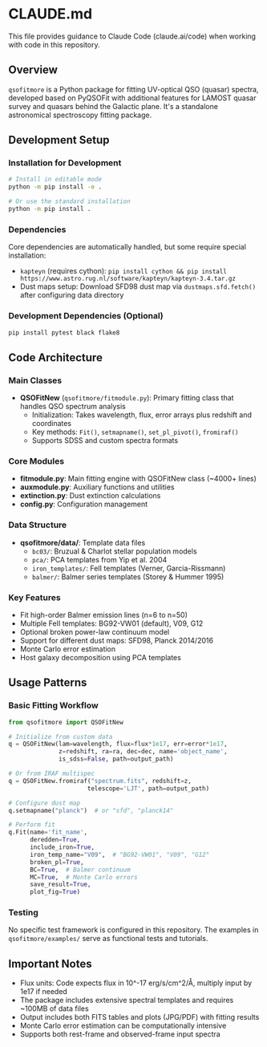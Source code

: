 # CLAUDE.md

This file provides guidance to Claude Code (claude.ai/code) when working with 
code in this repository.

## Overview

`qsofitmore` is a Python package for fitting UV-optical QSO (quasar) spectra, 
developed based on PyQSOFit with additional features for LAMOST quasar survey 
and quasars behind the Galactic plane. It's a standalone astronomical 
spectroscopy fitting package.

## Development Setup

### Installation for Development
```bash
# Install in editable mode
python -m pip install -e .

# Or use the standard installation
python -m pip install .
```

### Dependencies

Core dependencies are automatically handled, but some require special 
installation:

- `kapteyn` (requires cython): 
  `pip install cython && pip install https://www.astro.rug.nl/software/kapteyn/kapteyn-3.4.tar.gz`
- Dust maps setup: Download SFD98 dust map via `dustmaps.sfd.fetch()` after 
  configuring data directory

### Development Dependencies (Optional)

```bash
pip install pytest black flake8
```

## Code Architecture

### Main Classes

- **QSOFitNew** (`qsofitmore/fitmodule.py`): Primary fitting class that handles 
  QSO spectrum analysis
  - Initialization: Takes wavelength, flux, error arrays plus redshift and 
    coordinates
  - Key methods: `Fit()`, `setmapname()`, `set_pl_pivot()`, `fromiraf()`
  - Supports SDSS and custom spectra formats

### Core Modules

- **fitmodule.py**: Main fitting engine with QSOFitNew class (~4000+ lines)
- **auxmodule.py**: Auxiliary functions and utilities  
- **extinction.py**: Dust extinction calculations
- **config.py**: Configuration management

### Data Structure

- **qsofitmore/data/**: Template data files
  - `bc03/`: Bruzual & Charlot stellar population models
  - `pca/`: PCA templates from Yip et al. 2004
  - `iron_templates/`: FeII templates (Verner, Garcia-Rissmann)
  - `balmer/`: Balmer series templates (Storey & Hummer 1995)

### Key Features

- Fit high-order Balmer emission lines (n=6 to n=50)
- Multiple FeII templates: BG92-VW01 (default), V09, G12
- Optional broken power-law continuum model
- Support for different dust maps: SFD98, Planck 2014/2016
- Monte Carlo error estimation
- Host galaxy decomposition using PCA templates

## Usage Patterns

### Basic Fitting Workflow

```python
from qsofitmore import QSOFitNew

# Initialize from custom data
q = QSOFitNew(lam=wavelength, flux=flux*1e17, err=error*1e17, 
              z=redshift, ra=ra, dec=dec, name='object_name', 
              is_sdss=False, path=output_path)

# Or from IRAF multispec
q = QSOFitNew.fromiraf("spectrum.fits", redshift=z, 
                      telescope='LJT', path=output_path)

# Configure dust map
q.setmapname("planck")  # or "sfd", "planck14"

# Perform fit
q.Fit(name='fit_name', 
      deredden=True,
      include_iron=True,
      iron_temp_name="V09",  # "BG92-VW01", "V09", "G12"
      broken_pl=True,
      BC=True,  # Balmer continuum
      MC=True,  # Monte Carlo errors
      save_result=True,
      plot_fig=True)
```

### Testing

No specific test framework is configured in this repository. The examples in 
`qsofitmore/examples/` serve as functional tests and tutorials.

## Important Notes

- Flux units: Code expects flux in 10^-17 erg/s/cm^2/Å, multiply input by 
  1e17 if needed
- The package includes extensive spectral templates and requires ~100MB of 
  data files
- Output includes both FITS tables and plots (JPG/PDF) with fitting results
- Monte Carlo error estimation can be computationally intensive
- Supports both rest-frame and observed-frame input spectra
